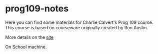 # prog109-notes

Here you can find some materials for Charlie Calvert's Prog 109 course. This course is based on courseware originally created by Ron Austin.

More details on the [site](https://www.elvenware.com/teach/prog109)

On School machine.